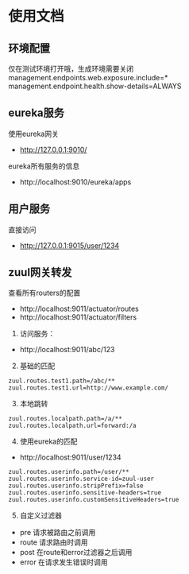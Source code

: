 # 使用文档


## 环境配置

仅在测试环境打开哦，生成环境需要关闭
management.endpoints.web.exposure.include=* 
management.endpoint.health.show-details=ALWAYS




## eureka服务

使用eureka网关
- http://127.0.0.1:9010/

eureka所有服务的信息
- http://localhost:9010/eureka/apps

## 用户服务

直接访问
- http://127.0.0.1:9015/user/1234



## zuul网关转发 

查看所有routers的配置
- http://localhost:9011/actuator/routes
- http://localhost:9011/actuator/filters


1. 访问服务：
- http://localhost:9011/abc/123

2. 基础的匹配

```
zuul.routes.test1.path=/abc/**
zuul.routes.test1.url=http://www.example.com/
```

3. 本地跳转
```
zuul.routes.localpath.path=/a/**
zuul.routes.localpath.url=forward:/a
```




4. 使用eureka的匹配
- http://localhost:9011/user/1234

```
zuul.routes.userinfo.path=/user/**
zuul.routes.userinfo.service-id=zuul-user
zuul.routes.userinfo.stripPrefix=false
zuul.routes.userinfo.sensitive-headers=true
zuul.routes.userinfo.customSensitiveHeaders=true
```

5. 自定义过滤器
- pre 请求被路由之前调用
- route 请求路由时调用
- post 在route和error过滤器之后调用
- error 在请求发生错误时调用






